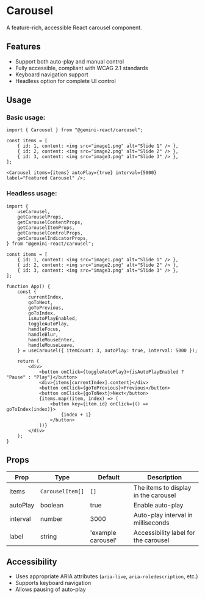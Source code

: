 # Carousel

A feature-rich, accessible React carousel component.

## Features

-   Support both auto-play and manual control
-   Fully accessible, compliant with WCAG 2.1 standards
-   Keyboard navigation support
-   Headless option for complete UI control

## Usage

### Basic usage:

```tsx
import { Carousel } from "@gemini-react/carousel";

const items = [
    { id: 1, content: <img src="image1.png" alt="Slide 1" /> },
    { id: 2, content: <img src="image2.png" alt="Slide 2" /> },
    { id: 3, content: <img src="image3.png" alt="Slide 3" /> },
];

<Carousel items={items} autoPlay={true} interval={5000} label="Featured Carousel" />;
```

### Headless usage:

```tsx
import {
    useCarousel,
    getCarouselProps,
    getCarouselContentProps,
    getCarouselItemProps,
    getCarouselControlProps,
    getCarouselIndicatorProps,
} from "@gemini-react/carousel";

const items = [
    { id: 1, content: <img src="image1.png" alt="Slide 1" /> },
    { id: 2, content: <img src="image2.png" alt="Slide 2" /> },
    { id: 3, content: <img src="image3.png" alt="Slide 3" /> },
];

function App() {
    const {
        currentIndex,
        goToNext,
        goToPrevious,
        goToIndex,
        isAutoPlayEnabled,
        toggleAutoPlay,
        handleFocus,
        handleBlur,
        handleMouseEnter,
        handleMouseLeave,
    } = useCarousel({ itemCount: 3, autoPlay: true, interval: 5000 });

    return (
        <div>
            <button onClick={toggleAutoPlay}>{isAutoPlayEnabled ? "Pause" : "Play"}</button>
            <div>{items[currentIndex].content}</div>
            <button onClick={goToPrevious}>Previous</button>
            <button onClick={goToNext}>Next</button>
            {items.map((item, index) => (
                <button key={item.id} onClick={() => goToIndex(index)}>
                    {index + 1}
                </button>
            ))}
        </div>
    );
}
```

## Props

| Prop     | Type             | Default            | Description                          |
| -------- | ---------------- | ------------------ | ------------------------------------ |
| items    | `CarouselItem[]` | `[]`               | The items to display in the carousel |
| autoPlay | boolean          | true               | Enable auto-play                     |
| interval | number           | 3000               | Auto-play interval in milliseconds   |
| label    | string           | 'example carousel' | Accessibility label for the carousel |

## Accessibility

-   Uses appropriate ARIA attributes (`aria-live`, `aria-roledescription`, etc.)
-   Supports keyboard navigation
-   Allows pausing of auto-play
